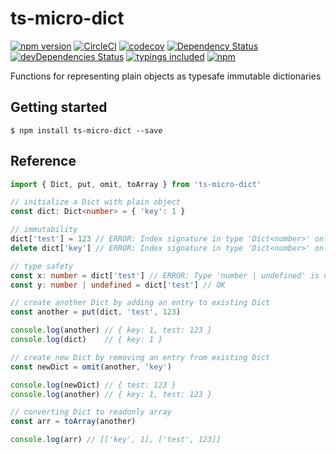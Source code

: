 # ts-micro-dict
[![npm version](https://badge.fury.io/js/ts-micro-dict.svg?t=1495378566925)](https://badge.fury.io/js/ts-micro-dict)
[![CircleCI](https://circleci.com/gh/iyegoroff/ts-micro-dict.svg?style=svg)](https://circleci.com/gh/iyegoroff/ts-micro-dict)
[![codecov](https://codecov.io/gh/iyegoroff/ts-micro-dict/branch/master/graph/badge.svg?t=1520230083925)](https://codecov.io/gh/iyegoroff/ts-micro-dict)
[![Dependency Status](https://david-dm.org/iyegoroff/ts-micro-dict.svg?t=1495378566925)](https://david-dm.org/iyegoroff/ts-micro-dict)
[![devDependencies Status](https://david-dm.org/iyegoroff/ts-micro-dict/dev-status.svg)](https://david-dm.org/iyegoroff/ts-micro-dict?type=dev)
[![typings included](https://img.shields.io/badge/typings-included-brightgreen.svg?t=1495378566925)](src/index.d.ts)
[![npm](https://img.shields.io/npm/l/express.svg?t=1495378566925)](https://www.npmjs.com/package/ts-micro-dict)

Functions for representing plain objects as typesafe immutable dictionaries

## Getting started

`$ npm install ts-micro-dict --save`

## Reference

```typescript
import { Dict, put, omit, toArray } from 'ts-micro-dict'

// initialize a Dict with plain object
const dict: Dict<number> = { 'key': 1 }

// immutability
dict['test'] = 123 // ERROR: Index signature in type 'Dict<number>' only permits reading.
delete dict['key'] // ERROR: Index signature in type 'Dict<number>' only permits reading.

// type safety
const x: number = dict['test'] // ERROR: Type 'number | undefined' is not assignable to type 'number'.
const y: number | undefined = dict['test'] // OK

// create another Dict by adding an entry to existing Dict
const another = put(dict, 'test', 123)

console.log(another) // { key: 1, test: 123 }
console.log(dict)    // { key: 1 }

// create new Dict by removing an entry from existing Dict
const newDict = omit(another, 'key')

console.log(newDict) // { test: 123 }
console.log(another) // { key: 1, test: 123 }

// converting Dict to readonly array
const arr = toArray(another)

console.log(arr) // [['key', 1], ['test', 123]]

```
